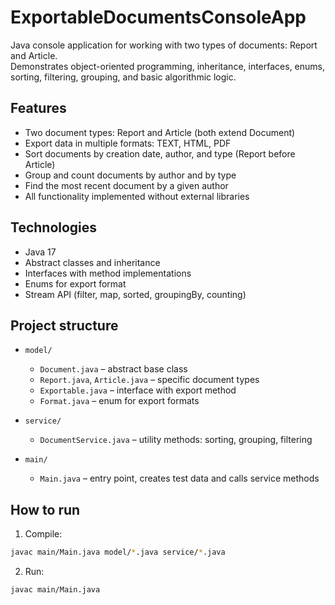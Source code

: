 # ExportableDocumentsConsoleApp

Java console application for working with two types of documents: Report and Article.  
Demonstrates object-oriented programming, inheritance, interfaces, enums, sorting, filtering, grouping, and basic algorithmic logic.

## Features

- Two document types: Report and Article (both extend Document)
- Export data in multiple formats: TEXT, HTML, PDF
- Sort documents by creation date, author, and type (Report before Article)
- Group and count documents by author and by type
- Find the most recent document by a given author
- All functionality implemented without external libraries

## Technologies

- Java 17
- Abstract classes and inheritance
- Interfaces with method implementations
- Enums for export format
- Stream API (filter, map, sorted, groupingBy, counting)

## Project structure

- `model/`
  - `Document.java` – abstract base class
  - `Report.java`, `Article.java` – specific document types
  - `Exportable.java` – interface with export method
  - `Format.java` – enum for export formats

- `service/`
  - `DocumentService.java` – utility methods: sorting, grouping, filtering

- `main/`
  - `Main.java` – entry point, creates test data and calls service methods

## How to run

  1. Compile:
   ```bash
   javac main/Main.java model/*.java service/*.java
   ```
  2. Run:
   ```bash
   javac main/Main.java
   ```
